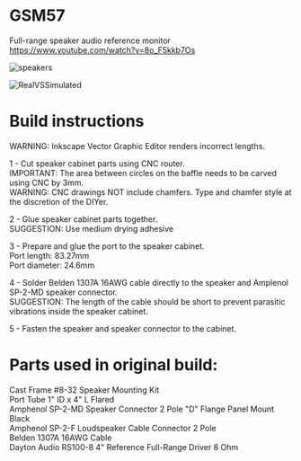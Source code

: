 # GSM57
Full-range speaker audio reference monitor
https://www.youtube.com/watch?v=8o_F5kkb7Os

![speakers](https://github.com/mk1nz/GSM57/assets/35996377/41535d2a-99e4-4c6b-9f32-b7cc7c9d57b5)

![RealVSSimulated](https://github.com/mk1nz/GSM57/assets/35996377/edf01554-e4f8-4144-be1e-e4932034a079)


# Build instructions

  WARNING: Inkscape Vector Graphic Editor renders incorrect lengths. 

  1 - Cut speaker cabinet parts using CNC router.\
    IMPORTANT: The area between circles on the baffle needs to be carved using CNC by 3mm.\
    WARNING: СNC drawings NOT include chamfers. Type and chamfer style at the discretion of the DIYer.

  2 - Glue speaker cabinet parts together.\
    SUGGESTION: Use medium drying adhesive

  3 - Prepare and glue the port to the speaker cabinet.\
    Port length: 83.27mm\
    Port diameter: 24.6mm

  4 - Solder Belden 1307A 16AWG cable directly to the speaker and Amplenol SP-2-MD speaker connector.\
    SUGGESTION: The length of the cable should be short to prevent parasitic vibrations inside the speaker cabinet.

  5 - Fasten the speaker and speaker connector to the cabinet.

# Parts used in original build:
  Cast Frame #8-32 Speaker Mounting Kit \
  Port Tube 1" ID x 4" L Flared \
  Amphenol SP-2-MD Speaker Connector 2 Pole "D" Flange Panel Mount Black \
  Amphenol SP-2-F Loudspeaker Cable Connector 2 Pole\
  Belden 1307A 16AWG Сable\
  Dayton Audio RS100-8 4" Reference Full-Range Driver 8 Ohm 
